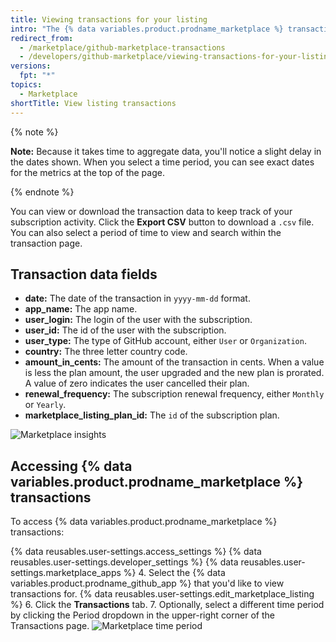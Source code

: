 ```yaml
---
title: Viewing transactions for your listing
intro: "The {% data variables.product.prodname_marketplace %} transactions page allows you to download and view all transactions for your {% data variables.product.prodname_marketplace %} listing. You can view transactions for the past day (24 hours), week, month, or for the entire duration of time that your {% data variables.product.prodname_github_app %} has been listed."
redirect_from:
  - /marketplace/github-marketplace-transactions
  - /developers/github-marketplace/viewing-transactions-for-your-listing
versions:
  fpt: "*"
topics:
  - Marketplace
shortTitle: View listing transactions
---
```


{% note %}

**Note:** Because it takes time to aggregate data, you'll notice a slight delay in the dates shown. When you select a time period, you can see exact dates for the metrics at the top of the page.

{% endnote %}

You can view or download the transaction data to keep track of your subscription activity. Click the **Export CSV** button to download a `.csv` file. You can also select a period of time to view and search within the transaction page.

## Transaction data fields

- **date:** The date of the transaction in `yyyy-mm-dd` format.
- **app_name:** The app name.
- **user_login:** The login of the user with the subscription.
- **user_id:** The id of the user with the subscription.
- **user_type:** The type of GitHub account, either `User` or `Organization`.
- **country:** The three letter country code.
- **amount_in_cents:** The amount of the transaction in cents. When a value is less the plan amount, the user upgraded and the new plan is prorated. A value of zero indicates the user cancelled their plan.
- **renewal_frequency:** The subscription renewal frequency, either `Monthly` or `Yearly`.
- **marketplace_listing_plan_id:** The `id` of the subscription plan.

![Marketplace insights](/assets/images/marketplace/marketplace_transactions.png)

## Accessing {% data variables.product.prodname_marketplace %} transactions

To access {% data variables.product.prodname_marketplace %} transactions:

{% data reusables.user-settings.access_settings %}
{% data reusables.user-settings.developer_settings %}
{% data reusables.user-settings.marketplace_apps %} 4. Select the {% data variables.product.prodname_github_app %} that you'd like to view transactions for.
{% data reusables.user-settings.edit_marketplace_listing %} 6. Click the **Transactions** tab. 7. Optionally, select a different time period by clicking the Period dropdown in the upper-right corner of the Transactions page.
![Marketplace time period](/assets/images/marketplace/marketplace_insights_time_period.png)
